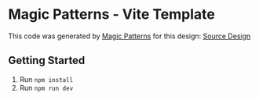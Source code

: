 # Magic Patterns - Vite Template

This code was generated by [Magic Patterns](https://magicpatterns.com) for this design: [Source Design](https://www.magicpatterns.com/c/9etbr1l3khtn3qyegdz59d)

## Getting Started

1. Run `npm install`
2. Run `npm run dev`
